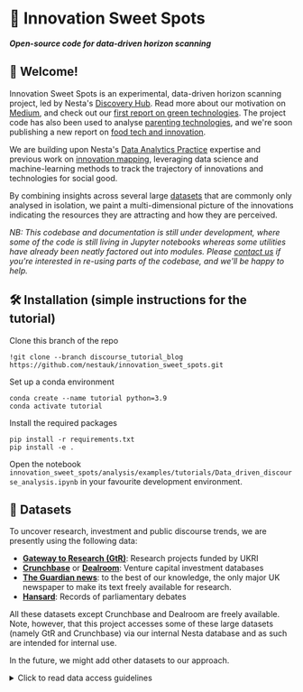 # :satellite: Innovation Sweet Spots

**_Open-source code for data-driven horizon scanning_**

## :wave: Welcome!

Innovation Sweet Spots is an experimental, data-driven horizon scanning project, led by Nesta's [Discovery Hub](https://www.nesta.org.uk/project/discovery-hub/). Read more about our motivation on [Medium](https://medium.com/@nesta_uk/in-search-of-innovation-sweet-spots-can-data-science-help-us-see-through-tech-hype-1f140f50c18b), and check out our [first report on green technologies](https://www.nesta.org.uk/data-visualisation-and-interactive/innovation-sweet-spots/). The project code has also been used to analyse [parenting technologies](https://www.nesta.org.uk/project/mapping-parenting-technology/whats-next-for-parenting-tech/), and we're soon publishing a new report on [food tech and innovation](https://www.nesta.org.uk/project/innovation-sweet-spots-food-innovation-obesity-and-food-environments/).

We are building upon Nesta's [Data Analytics Practice](https://www.nesta.org.uk/project/data-analytics/) expertise and previous work on [innovation mapping](https://www.nesta.org.uk/feature/innovation-methods/innovation-mapping/), leveraging data science and machine-learning methods to track the trajectory of innovations and technologies for social good.

By combining insights across several large [datasets](#datasets) that are commonly only analysed in isolation, we paint a multi-dimensional picture of the innovations indicating the resources they are attracting and how they are perceived.

_NB: This codebase and documentation is still under development, where some of the code is still living in Jupyter notebooks whereas some utilities have already been neatly factored out into modules. Please [contact us](mailto:karlis.kanders@nesta.org.uk) if you're interested in re-using parts of the codebase, and we'll be happy to help._

## :hammer_and_wrench: Installation (simple instructions for the tutorial)
Clone this branch of the repo
```
!git clone --branch discourse_tutorial_blog https://github.com/nestauk/innovation_sweet_spots.git
```

Set up a conda environment
```
conda create --name tutorial python=3.9
conda activate tutorial
```

Install the required packages
```
pip install -r requirements.txt
pip install -e .
```

Open the notebook `innovation_sweet_spots/analysis/examples/tutorials/Data_driven_discourse_analysis.ipynb` in your favourite development environment.

## :floppy_disk: Datasets

To uncover research, investment and public discourse trends, we are presently using the following data:

- **[Gateway to Research (GtR)](https://gtr.ukri.org/)**: Research projects funded by UKRI
- **[Crunchbase](https://crunchbase.com/)** or **[Dealroom](https://dealroom.co)**: Venture capital investment databases
- **[The Guardian news](https://open-platform.theguardian.com/)**: to the best of our knowledge, the only major UK newspaper to make its text freely available for research.
- **[Hansard](https://zenodo.org/record/4066772#.YXCN1kbYrlw)**: Records of parliamentary debates

All these datasets except Crunchbase and Dealroom are freely available. Note, however, that this project accesses some of these large datasets (namely GtR and Crunchbase) via our internal Nesta database and as such are intended for internal use.

In the future, we might add other datasets to our approach.

<details>
  <summary>Click to read data access guidelines</summary>

<br>

_NB: This information is slightly out of date and will be updated soon_

### Research project and company data

To download GtR and Crunchbase datasets from Nesta database, you will first need to decrypt the config files (if you don't have the key, reach out to Karlis).

```shell
$ git stash
$ git-crypt unlock /path/to/key
```

The most recent version of the Gateway to Research (GtR) and Crunchbase datasets can then be fetched by running the command below. Note that you need to be connected via Nesta's VPN when accessing the database.

```shell
$ python innovation_sweet_spots/pipeline/fetch_daps1_data/flow.py --no-pylint --environment=conda run
```

### The Guardian news

We are using Guardian API to search for articles with specific key terms. For accessing the API, you you'll need to proceed as follows:

- Request an API key from Guardian website ([see here](https://open-platform.theguardian.com/documentation/))
- Store it somewhere safe on your local machine (outside the repo) in a `.txt` file
- Specify the path to this file in `.env` file, by adding a new line with `export GUARDIAN_API_KEY=path/to/file`
- Use the functions in `innovation_sweet_spots.getters.guardian`

To see examples of using our public discourse analysis tools, check `innovation_sweet_spots/analysis/examples/public_discourse_analysis`.

### Hansard

Please ask Karlis to access the Hansard dataset. More details coming soon...

## :handshake: Contributor guidelines

[Technical and working style guidelines](https://github.com/nestauk/ds-cookiecutter/blob/master/GUIDELINES.md)

---

<small><p>Project based on <a target="_blank" href="https://github.com/nestauk/ds-cookiecutter">Nesta's data science project template</a>
(<a href="http://nestauk.github.io/ds-cookiecutter">Read the docs here</a>).
</small>
